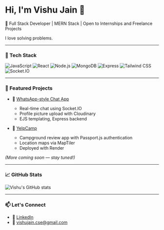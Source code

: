# Hi, I'm Vishu Jain 👋

🚀 Full Stack Developer | MERN Stack | Open to Internships and Freelance Projects

I love solving problems.

---

### 🧰 Tech Stack
![JavaScript](https://img.shields.io/badge/-JavaScript-yellow?style=flat&logo=javascript)
![React](https://img.shields.io/badge/-React-61DAFB?style=flat&logo=react)
![Node.js](https://img.shields.io/badge/-Node.js-green?style=flat&logo=node.js)
![MongoDB](https://img.shields.io/badge/-MongoDB-4DB33D?style=flat&logo=mongodb)
![Express](https://img.shields.io/badge/-Express-black?style=flat&logo=express)
![Tailwind CSS](https://img.shields.io/badge/-Tailwind_CSS-38B2AC?style=flat&logo=tailwind-css)
![Socket.IO](https://img.shields.io/badge/-Socket.IO-white?style=flat&logo=socket.io)

---

### 📌 Featured Projects

- 🔷 [WhatsApp-style Chat App](https://github.com/vishucs50/chat-app)
  - Real-time chat using Socket.IO
  - Profile picture upload with Cloudinary
  - EJS templating, Express backend

- 🔷 [YelpCamp](https://github.com/vishucs50/yelpcamp)
  - Campground review app with Passport.js authentication
  - Location maps via MapTiler
  - Deployed with Render

*(More coming soon — stay tuned!)*

---

### 📈 GitHub Stats
![Vishu's GitHub stats](https://github-readme-stats.vercel.app/api?username=vishucs50&show_icons=true&theme=radical)

---

### 📫 Let's Connect
- 💼 [LinkedIn](https://linkedin.com/in/vishu-jain)
- 📧 vishujain.cse@gmail.com
